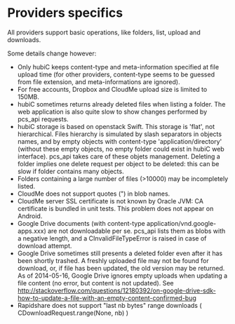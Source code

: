 Providers specifics
===================

All providers support basic operations, like folders, list, upload and downloads.

Some details change however:

- Only hubiC keeps content-type and meta-information specified at file upload time (for other providers,
  content-type seems to be guessed from file extension, and meta-informations are ignored).
- For free accounts, Dropbox and CloudMe upload size is limited to 150MB.
- hubiC sometimes returns already deleted files when listing a folder. The web application is also quite slow
  to show changes performed by pcs_api requests.
- hubiC storage is based on openstack Swift. This storage is 'flat', not hierarchical. Files hierarchy is
  simulated by slash separators in objects names, and by empty objects with content-type 'application/directory'
  (without these empty objects, no empty folder could exist in hubiC web interface). pcs_api takes care of these
  objets management. Deleting a folder implies one delete request per object to be deleted: this can be slow
  if folder contains many objects.
- Folders containing a large number of files (>10000) may be incompletely listed.
- CloudMe does not support quotes (") in blob names.
- CloudMe server SSL certificate is not known by Oracle JVM: CA certificate is bundled in unit tests.
  This problem does not appear on Android.
- Google Drive documents (with content-type application/vnd.google-apps.xxx) are not downloadable per se. pcs_api lists
  them as blobs with a negative length, and a CInvalidFileTypeError is raised in case of download attempt.
- Google Drive sometimes still presents a deleted folder even after it has been shortly trashed.
  A freshly uploaded file may not be found for download, or, if file has been updated, the old version may be returned.
  As of 2014-05-16, Google Drive ignores empty uploads when updating a file content (no error, but content is not updated).
  See http://stackoverflow.com/questions/12180392/on-google-drive-sdk-how-to-update-a-file-with-an-empty-content-confirmed-bug
- Rapidshare does not support "last nb bytes" range downloads ( CDownloadRequest.range(None, nb) )
